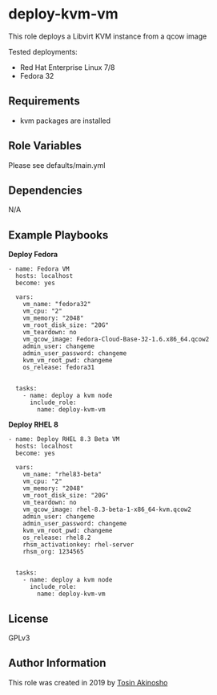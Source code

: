 deploy-kvm-vm
=============
This role deploys a Libvirt KVM instance from a qcow image

Tested deployments:
 - Red Hat Enterprise Linux 7/8
 - Fedora 32

Requirements
------------
* kvm packages are installed

Role Variables
--------------
Please see defaults/main.yml

Dependencies
------------
N/A

Example Playbooks
-----------------

**Deploy Fedora**
```
- name: Fedora VM
  hosts: localhost
  become: yes

  vars:
    vm_name: "fedora32"
    vm_cpu: "2"
    vm_memory: "2048"
    vm_root_disk_size: "20G"
    vm_teardown: no
    vm_qcow_image: Fedora-Cloud-Base-32-1.6.x86_64.qcow2
    admin_user: changeme
    admin_user_password: changeme
    kvm_vm_root_pwd: changeme
    os_release: fedora31
    

  tasks:
    - name: deploy a kvm node
      include_role:
        name: deploy-kvm-vm
```

**Deploy RHEL 8**
```
- name: Deploy RHEL 8.3 Beta VM
  hosts: localhost
  become: yes

  vars:
    vm_name: "rhel83-beta"
    vm_cpu: "2"
    vm_memory: "2048"
    vm_root_disk_size: "20G"
    vm_teardown: no
    vm_qcow_image: rhel-8.3-beta-1-x86_64-kvm.qcow2
    admin_user: changeme
    admin_user_password: changeme
    kvm_vm_root_pwd: changeme
    os_release: rhel8.2
    rhsm_activationkey: rhel-server
    rhsm_org: 1234565


  tasks:
    - name: deploy a kvm node
      include_role:
        name: deploy-kvm-vm
```

License
-------
GPLv3


Author Information
------------------

This role was created in 2019 by [Tosin Akinosho](http://github.com/tosin2013)

